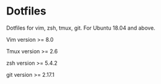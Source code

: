 # Dotfiles

Dotfiles for vim, zsh, tmux, git. For Ubuntu 18.04 and above.

Vim version >= 8.0

Tmux version >= 2.6

zsh version >= 5.4.2

git version >= 2.17.1
